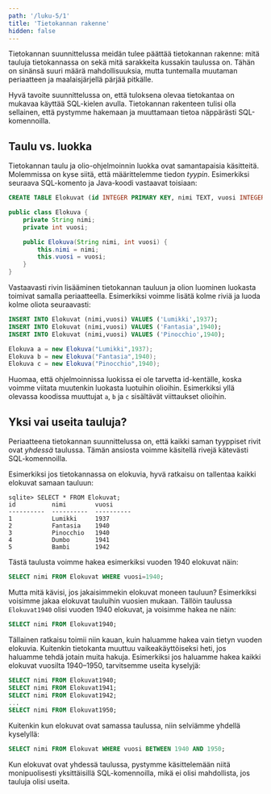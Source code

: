 ```yaml
---
path: '/luku-5/1'
title: 'Tietokannan rakenne'
hidden: false
---
```


Tietokannan suunnittelussa meidän tulee päättää
tietokannan rakenne:
mitä tauluja tietokannassa on sekä mitä sarakkeita
kussakin taulussa on.
Tähän on sinänsä suuri määrä mahdollisuuksia,
mutta tuntemalla muutaman periaatteen ja maalaisjärjellä
pärjää pitkälle.

Hyvä tavoite suunnittelussa on,
että tuloksena olevaa tietokantaa on mukavaa käyttää
SQL-kielen avulla.
Tietokannan rakenteen tulisi olla sellainen,
että pystymme hakemaan ja muuttamaan
tietoa näppärästi SQL-komennoilla.

## Taulu vs. luokka

Tietokannan taulu ja olio-ohjelmoinnin luokka ovat
samantapaisia käsitteitä.
Molemmissa on kyse siitä, että määrittelemme tiedon _tyypin_.
Esimerkiksi seuraava SQL-komento ja Java-koodi vastaavat toisiaan:

```sql
CREATE TABLE Elokuvat (id INTEGER PRIMARY KEY, nimi TEXT, vuosi INTEGER);
```

```java
public class Elokuva {
	private String nimi;
	private int vuosi;

	public Elokuva(String nimi, int vuosi) {
	    this.nimi = nimi;
	    this.vuosi = vuosi;
	}
}
```

Vastaavasti rivin lisääminen tietokannan tauluun ja
olion luominen luokasta toimivat samalla periaatteella.
Esimerkiksi voimme lisätä kolme riviä ja luoda kolme
oliota seuraavasti:

```sql
INSERT INTO Elokuvat (nimi,vuosi) VALUES ('Lumikki',1937);
INSERT INTO Elokuvat (nimi,vuosi) VALUES ('Fantasia',1940);
INSERT INTO Elokuvat (nimi,vuosi) VALUES ('Pinocchio',1940);
```

```java
Elokuva a = new Elokuva("Lumikki",1937);
Elokuva b = new Elokuva("Fantasia",1940);
Elokuva c = new Elokuva("Pinocchio",1940);
```

Huomaa, että ohjelmoinnissa luokissa ei ole tarvetta id-kentälle,
koska voimme viitata muutenkin luokasta luotuihin olioihin.
Esimerkiksi yllä olevassa koodissa muuttujat
`a`, `b` ja `c` sisältävät viittaukset olioihin.

## Yksi vai useita tauluja?

Periaatteena tietokannan suunnittelussa on,
että kaikki saman tyyppiset rivit ovat _yhdessä_ taulussa.
Tämän ansiosta voimme käsitellä rivejä kätevästi SQL-komennoilla.

Esimerkiksi jos tietokannassa on elokuvia,
hyvä ratkaisu on tallentaa kaikki elokuvat samaan tauluun:

```x
sqlite> SELECT * FROM Elokuvat;
id          nimi        vuosi     
----------  ----------  ----------
1           Lumikki     1937      
2           Fantasia    1940      
3           Pinocchio   1940      
4           Dumbo       1941      
5           Bambi       1942    
```

Tästä taulusta voimme hakea esimerkiksi vuoden 1940 elokuvat näin:

```sql
SELECT nimi FROM Elokuvat WHERE vuosi=1940;
```

Mutta mitä kävisi, jos jakaisimmekin elokuvat moneen tauluun?
Esimerkiksi voisimme jakaa elokuvat tauluihin vuosien mukaan.
Tällöin taulussa `Elokuvat1940`
olisi vuoden 1940 elokuvat, ja voisimme hakea ne näin:

```sql
SELECT nimi FROM Elokuvat1940;
```

Tällainen ratkaisu toimii niin kauan, kuin haluamme hakea
vain tietyn vuoden elokuvia.
Kuitenkin tietokanta muuttuu vaikeakäyttöiseksi heti,
jos haluamme tehdä jotain muita hakuja.
Esimerkiksi jos haluamme hakea kaikki elokuvat
vuosilta 1940–1950, tarvitsemme useita kyselyjä:

```sql
SELECT nimi FROM Elokuvat1940;
SELECT nimi FROM Elokuvat1941;
SELECT nimi FROM Elokuvat1942;
...
SELECT nimi FROM Elokuvat1950;
```

Kuitenkin kun elokuvat ovat samassa taulussa,
niin selviämme yhdellä kyselyllä:

```sql
SELECT nimi FROM Elokuvat WHERE vuosi BETWEEN 1940 AND 1950;
```

Kun elokuvat ovat yhdessä taulussa, pystymme käsittelemään
niitä monipuolisesti yksittäisillä SQL-komennoilla,
mikä ei olisi mahdollista, jos tauluja olisi useita.
